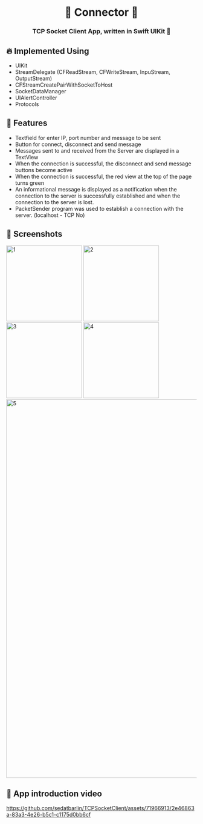 <h1 align="center"> 🔑 Connector 🔑 </h1>
<h3 align="center"> TCP Socket Client App, written in Swift UIKit 🎈 <h3>

## :fire: Implemented Using
  
- UIKit
- StreamDelegate (CFReadStream, CFWriteStream, InpuStream, OutputStream)
- CFStreamCreatePairWithSocketToHost
- SocketDataManager
- UIAlertController
- Protocols
  
## :rocket: Features

- Textfield for enter IP, port number and message to be sent
- Button for connect, disconnect and send message
- Messages sent to and received from the Server are displayed in a TextView
- When the connection is successful, the disconnect and send message buttons become active
- When the connection is successful, the red view at the top of the page turns green
- An informational message is displayed as a notification when the connection to the server is successfully established and when the connection to the server is lost.
- PacketSender program was used to establish a connection with the server. (localhost - TCP No)
  
## 📸 Screenshots

<img width="200" alt="1" src="https://github.com/sedatbarlin/TCPSocketClient/assets/71966913/93ed7003-204d-4abf-9b65-811c8d6b39b9">
<img width="200" alt="2" src="https://github.com/sedatbarlin/TCPSocketClient/assets/71966913/aea54730-7de8-4b0b-8d1e-b879b9997453">
<img width="200" alt="3" src="https://github.com/sedatbarlin/TCPSocketClient/assets/71966913/abe0727e-cf99-4c71-afb7-7e5c634e0a98">
<img width="200" alt="4" src="https://github.com/sedatbarlin/TCPSocketClient/assets/71966913/4f3477f4-6e16-4220-a640-a72612ffdd65">
<img width="1000" alt="5" src="https://github.com/sedatbarlin/TCPSocketClient/assets/71966913/524ca670-bf08-4712-8736-f379071732f0">
  
## 🎥 App introduction video

https://github.com/sedatbarlin/TCPSocketClient/assets/71966913/2e46863a-83a3-4e26-b5c1-c1175d0bb6cf
